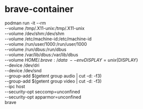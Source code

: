 # brave-container
podman run -it --rm \
    --volume /tmp/.X11-unix:/tmp/.X11-unix \
    --volume /dev/shm:/dev/shm \
    --volume /etc/machine-id:/etc/machine-id \
    --volume /run/user/1000:/run/user/1000 \
    --volume /run/dbus:/run/dbus \
    --volume /var/lib/dbus:/var/lib/dbus \
    --volume ${HOME}/.brave:/data \
    --env DISPLAY=unix${DISPLAY} \
    --device /dev/dri \
    --device /dev/snd \
    --group-add $(getent group audio | cut -d: -f3) \
    --group-add $(getent group video | cut -d: -f3) \
    --ipc host \
    --security-opt seccomp=unconfined \
    --security-opt apparmor=unconfined \
    brave

